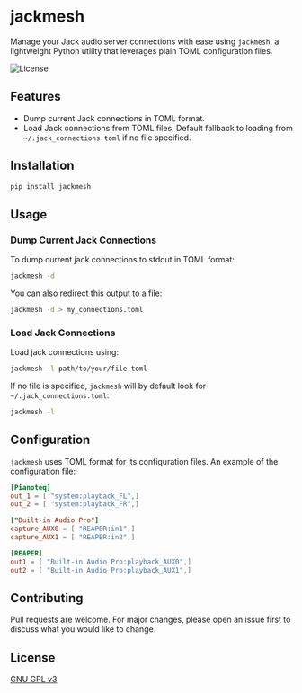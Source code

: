 # jackmesh

Manage your Jack audio server connections with ease using `jackmesh`, a lightweight Python utility that leverages plain TOML configuration files.

![License](https://github.com/omnitonal/jackmesh/blob/main/LICENSE)

## Features

- Dump current Jack connections in TOML format.
- Load Jack connections from TOML files. Default fallback to loading from `~/.jack_connections.toml` if no file specified.

## Installation

```bash
pip install jackmesh
```

## Usage

### Dump Current Jack Connections

To dump current jack connections to stdout in TOML format:

```bash
jackmesh -d
```

You can also redirect this output to a file:

```bash
jackmesh -d > my_connections.toml
```

### Load Jack Connections

Load jack connections using:

```bash
jackmesh -l path/to/your/file.toml
```

If no file is specified, `jackmesh` will by default look for `~/.jack_connections.toml`:

```bash
jackmesh -l
```

## Configuration

`jackmesh` uses TOML format for its configuration files. An example of the configuration file:

```toml
[Pianoteq]
out_1 = [ "system:playback_FL",]
out_2 = [ "system:playback_FR",]

["Built-in Audio Pro"]
capture_AUX0 = [ "REAPER:in1",]
capture_AUX1 = [ "REAPER:in2",]

[REAPER]
out1 = [ "Built-in Audio Pro:playback_AUX0",]
out2 = [ "Built-in Audio Pro:playback_AUX1",]
```

## Contributing

Pull requests are welcome. For major changes, please open an issue first to discuss what you would like to change.

## License

[GNU GPL v3](https://github.com/omnitonal/jackmesh/blob/main/LICENSE)
```
